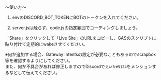 〜使い方〜

1. envのDISCORD_BOT_TOKENにBOTのトークンを入れてください。

2. server.jsは触らず、code.jsの指定範囲でコーディングしましょう。

「Share」をクリックして「Live Site」のURLをコピーし、GASのスクリプトに貼り付けて定期的にwakeさせてください。

※何か追加する場合、Gateway Intentsの設定が必要なこともあるのでscrapbox等を確認するようにしてください。  
また、何か不具合があれば修正しますのでDiscordで`えいた#5124`をメンションするなどして伝えてください。